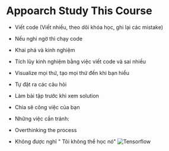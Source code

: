 # Appoarch Study This Course
- Viết code (Viết nhiều, theo dõi khóa học, ghi lại các mistake)
 - Nếu nghi ngờ thì chạy code
- Khai phá và kinh nghiệm
 - Tích lũy kinh nghiệm bằng việc viết code và sai nhiều
 - Visualize mọi thứ, tạo mọi thứ đến khi bạn hiểu
 - Tự đặt ra các câu hỏi
 - Làm bài tập trước khi xem solution
 - Chia sẽ công việc của bạn

- Những việc cần tránh:
 - Overthinking the process
 - Không được nghĩ " Tôi không thể học nó"
![Tensorflow](https://upload.wikimedia.org/wikipedia/commons/e/e5/TensorFlow_Logo_with_text.png)